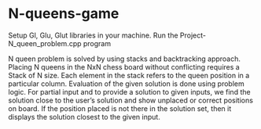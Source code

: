 # N-queens-game

Setup Gl, Glu, Glut libraries in your machine.
Run the Project-N_queen_problem.cpp program


N queen problem is solved by using stacks and backtracking approach. Placing N queens in the NxN chess board without conflicting requires a Stack of N size. Each element in the stack refers to the queen position in a particular column. Evaluation of the given solution is done using problem logic. For partial input and to provide a solution to given inputs, we find the solution close to the user’s solution and show unplaced or correct positions on board. If the position placed is not there in the solution set, then it displays the solution closest to the given input.  
